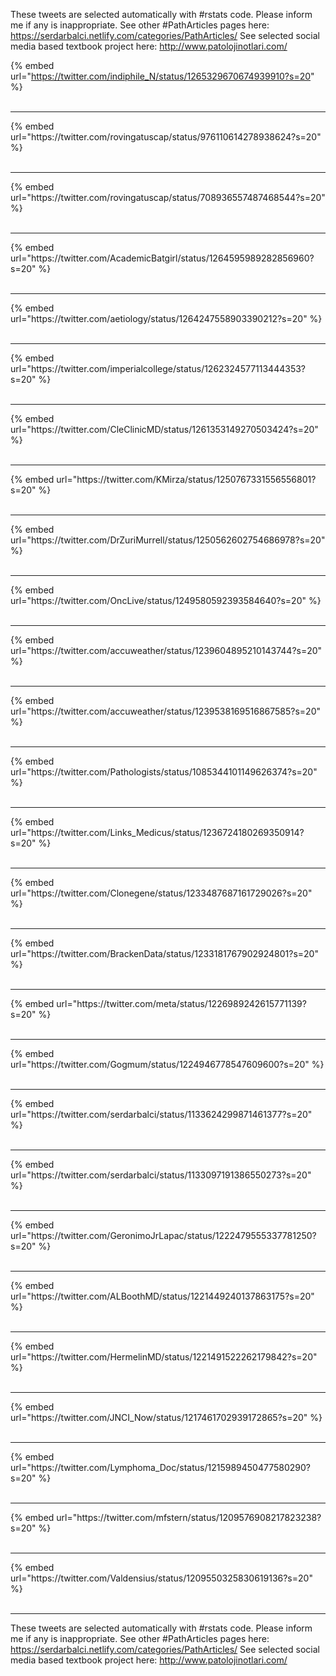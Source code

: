 

These tweets are selected automatically with #rstats code. Please inform me if any is inappropriate.
See other #PathArticles pages here: https://serdarbalci.netlify.com/categories/PathArticles/ 
See selected social media based textbook project here: http://www.patolojinotlari.com/

{% embed url="https://twitter.com/indiphile_N/status/1265329670674939910?s=20" %}<br>
<br>
<hr>
{% embed url="https://twitter.com/rovingatuscap/status/976110614278938624?s=20" %}<br>
<br>
<hr>
{% embed url="https://twitter.com/rovingatuscap/status/708936557487468544?s=20" %}<br>
<br>
<hr>
{% embed url="https://twitter.com/AcademicBatgirl/status/1264595989282856960?s=20" %}<br>
<br>
<hr>
{% embed url="https://twitter.com/aetiology/status/1264247558903390212?s=20" %}<br>
<br>
<hr>
{% embed url="https://twitter.com/imperialcollege/status/1262324577113444353?s=20" %}<br>
<br>
<hr>
{% embed url="https://twitter.com/CleClinicMD/status/1261353149270503424?s=20" %}<br>
<br>
<hr>
{% embed url="https://twitter.com/KMirza/status/1250767331556556801?s=20" %}<br>
<br>
<hr>
{% embed url="https://twitter.com/DrZuriMurrell/status/1250562602754686978?s=20" %}<br>
<br>
<hr>
{% embed url="https://twitter.com/OncLive/status/1249580592393584640?s=20" %}<br>
<br>
<hr>
{% embed url="https://twitter.com/accuweather/status/1239604895210143744?s=20" %}<br>
<br>
<hr>
{% embed url="https://twitter.com/accuweather/status/1239538169516867585?s=20" %}<br>
<br>
<hr>
{% embed url="https://twitter.com/Pathologists/status/1085344101149626374?s=20" %}<br>
<br>
<hr>
{% embed url="https://twitter.com/Links_Medicus/status/1236724180269350914?s=20" %}<br>
<br>
<hr>
{% embed url="https://twitter.com/Clonegene/status/1233487687161729026?s=20" %}<br>
<br>
<hr>
{% embed url="https://twitter.com/BrackenData/status/1233181767902924801?s=20" %}<br>
<br>
<hr>
{% embed url="https://twitter.com/meta/status/1226989242615771139?s=20" %}<br>
<br>
<hr>
{% embed url="https://twitter.com/Gogmum/status/1224946778547609600?s=20" %}<br>
<br>
<hr>
{% embed url="https://twitter.com/serdarbalci/status/1133624299871461377?s=20" %}<br>
<br>
<hr>
{% embed url="https://twitter.com/serdarbalci/status/1133097191386550273?s=20" %}<br>
<br>
<hr>
{% embed url="https://twitter.com/GeronimoJrLapac/status/1222479555337781250?s=20" %}<br>
<br>
<hr>
{% embed url="https://twitter.com/ALBoothMD/status/1221449240137863175?s=20" %}<br>
<br>
<hr>
{% embed url="https://twitter.com/HermelinMD/status/1221491522262179842?s=20" %}<br>
<br>
<hr>
{% embed url="https://twitter.com/JNCI_Now/status/1217461702939172865?s=20" %}<br>
<br>
<hr>
{% embed url="https://twitter.com/Lymphoma_Doc/status/1215989450477580290?s=20" %}<br>
<br>
<hr>
{% embed url="https://twitter.com/mfstern/status/1209576908217823238?s=20" %}<br>
<br>
<hr>
{% embed url="https://twitter.com/Valdensius/status/1209550325830619136?s=20" %}<br>
<br>
<hr>


These tweets are selected automatically with #rstats code. Please inform me if any is inappropriate.
See other #PathArticles pages here: https://serdarbalci.netlify.com/categories/PathArticles/ 
See selected social media based textbook project here: http://www.patolojinotlari.com/
